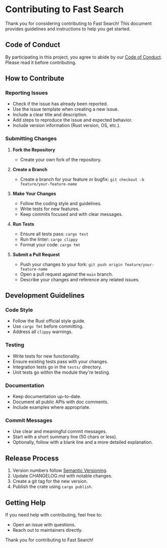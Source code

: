 # Contributing to Fast Search

Thank you for considering contributing to Fast Search! This document provides guidelines and instructions to help you get started.

## Code of Conduct

By participating in this project, you agree to abide by our [Code of Conduct](CODE_OF_CONDUCT.md). Please read it before contributing.

## How to Contribute

### Reporting Issues

- Check if the issue has already been reported.
- Use the issue template when creating a new issue.
- Include a clear title and description.
- Add steps to reproduce the issue and expected behavior.
- Include version information (Rust version, OS, etc.).

### Submitting Changes

1. **Fork the Repository**
   - Create your own fork of the repository.

2. **Create a Branch**
   - Create a branch for your feature or bugfix: `git checkout -b feature/your-feature-name`

3. **Make Your Changes**
   - Follow the coding style and guidelines.
   - Write tests for new features.
   - Keep commits focused and with clear messages.

4. **Run Tests**
   - Ensure all tests pass: `cargo test`
   - Run the linter: `cargo clippy`
   - Format your code: `cargo fmt`

5. **Submit a Pull Request**
   - Push your changes to your fork: `git push origin feature/your-feature-name`
   - Open a pull request against the `main` branch.
   - Describe your changes and reference any related issues.

## Development Guidelines

### Code Style

- Follow the Rust official style guide.
- Use `cargo fmt` before committing.
- Address all `clippy` warnings.

### Testing

- Write tests for new functionality.
- Ensure existing tests pass with your changes.
- Integration tests go in the `tests/` directory.
- Unit tests go within the module they're testing.

### Documentation

- Keep documentation up-to-date.
- Document all public APIs with doc comments.
- Include examples where appropriate.

### Commit Messages

- Use clear and meaningful commit messages.
- Start with a short summary line (50 chars or less).
- Optionally, follow with a blank line and a more detailed explanation.

## Release Process

1. Version numbers follow [Semantic Versioning](https://semver.org/).
2. Update CHANGELOG.md with notable changes.
3. Create a git tag for the new version.
4. Publish the crate using `cargo publish`.

## Getting Help

If you need help with contributing, feel free to:

- Open an issue with questions.
- Reach out to maintainers directly.

Thank you for contributing to Fast Search!